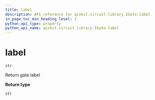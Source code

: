```yaml
---
title: label
description: API reference for qiskit.circuit.library.IGate.label
in_page_toc_min_heading_level: 1
python_api_type: property
python_api_name: qiskit.circuit.library.IGate.label
---
```


# label

<span id="qiskit.circuit.library.IGate.label" />

`str`

Return gate label

**Return type**

`str`

